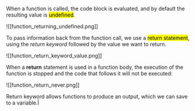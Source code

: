 When a function is called, the code block is evaluated, and by default the resulting value is 
<mark class="hltr-orange">undefined</mark>.

![[function_returning_undefined.png]]


To pass information back from the function call, we use a <mark class="hltr-cyan">return statement</mark>, using the  _return keyword_ followed by the value we want to return.

![[function_return_keyword_value.png]]

When a **return** statement is used in a function body, the execution of the function is stopped and the code that follows it will not be executed:

![[function_return_never.png]]

Return keyword allows functions to produce an output, which we can save to a variable.Î